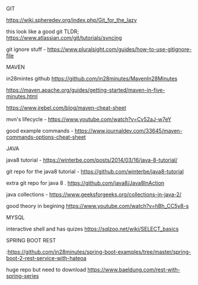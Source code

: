 GIT

https://wiki.spheredev.org/index.php/Git_for_the_lazy

this look like a good git TLDR; https://www.atlassian.com/git/tutorials/syncing

git ignore stuff - https://www.pluralsight.com/guides/how-to-use-gitignore-file

MAVEN

in28mintes github https://github.com/in28minutes/MavenIn28Minutes

https://maven.apache.org/guides/getting-started/maven-in-five-minutes.html

https://www.jrebel.com/blog/maven-cheat-sheet

mvn's lifecycle - https://www.youtube.com/watch?v=Cv52aJ-w7eY

good example commands - https://www.journaldev.com/33645/maven-commands-options-cheat-sheet

JAVA

java8 tutorial - https://winterbe.com/posts/2014/03/16/java-8-tutorial/

git repo for the java8 tutorial - https://github.com/winterbe/java8-tutorial

extra git repo for java 8 . https://github.com/java8/Java8InAction

java collections - https://www.geeksforgeeks.org/collections-in-java-2/

good theory in begining https://www.youtube.com/watch?v=hBh_CC5y8-s

MYSQL 

interactive shell and has quizes https://sqlzoo.net/wiki/SELECT_basics

SPRING BOOT REST

:https://github.com/in28minutes/spring-boot-examples/tree/master/spring-boot-2-rest-service-with-hateoa

huge repo but need to download https://www.baeldung.com/rest-with-spring-series